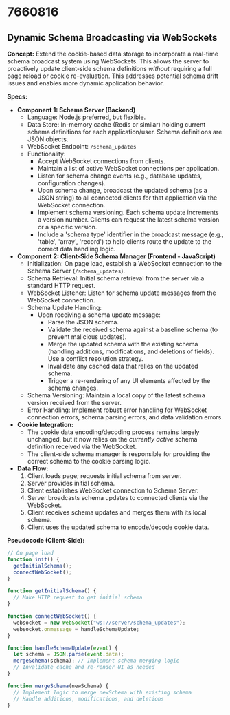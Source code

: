 # 7660816

## Dynamic Schema Broadcasting via WebSockets

**Concept:** Extend the cookie-based data storage to incorporate a real-time schema broadcast system using WebSockets. This allows the server to proactively update client-side schema definitions *without* requiring a full page reload or cookie re-evaluation.  This addresses potential schema drift issues and enables more dynamic application behavior.

**Specs:**

*   **Component 1: Schema Server (Backend)**
    *   Language: Node.js preferred, but flexible.
    *   Data Store:  In-memory cache (Redis or similar) holding current schema definitions for each application/user. Schema definitions are JSON objects.
    *   WebSocket Endpoint: `/schema_updates`
    *   Functionality:
        *   Accept WebSocket connections from clients.
        *   Maintain a list of active WebSocket connections per application.
        *   Listen for schema change events (e.g., database updates, configuration changes).
        *   Upon schema change, broadcast the updated schema (as a JSON string) to all connected clients for that application via the WebSocket connection.
        *   Implement schema versioning.  Each schema update increments a version number.  Clients can request the latest schema version or a specific version.
        *   Include a 'schema type' identifier in the broadcast message (e.g., 'table', 'array', 'record') to help clients route the update to the correct data handling logic.
*   **Component 2: Client-Side Schema Manager (Frontend - JavaScript)**
    *   Initialization: On page load, establish a WebSocket connection to the Schema Server (`/schema_updates`).
    *   Schema Retrieval:  Initial schema retrieval from the server via a standard HTTP request.
    *   WebSocket Listener:  Listen for schema update messages from the WebSocket connection.
    *   Schema Update Handling:
        *   Upon receiving a schema update message:
            *   Parse the JSON schema.
            *   Validate the received schema against a baseline schema (to prevent malicious updates).
            *   Merge the updated schema with the existing schema (handling additions, modifications, and deletions of fields). Use a conflict resolution strategy.
            *   Invalidate any cached data that relies on the updated schema.
            *   Trigger a re-rendering of any UI elements affected by the schema changes.
    *   Schema Versioning: Maintain a local copy of the latest schema version received from the server.
    *   Error Handling:  Implement robust error handling for WebSocket connection errors, schema parsing errors, and data validation errors.
*   **Cookie Integration:**
    *   The cookie data encoding/decoding process remains largely unchanged, but it now relies on the *currently active* schema definition received via the WebSocket.
    *   The client-side schema manager is responsible for providing the correct schema to the cookie parsing logic.
*   **Data Flow:**
    1.  Client loads page; requests initial schema from server.
    2.  Server provides initial schema.
    3.  Client establishes WebSocket connection to Schema Server.
    4.  Server broadcasts schema updates to connected clients via the WebSocket.
    5.  Client receives schema updates and merges them with its local schema.
    6.  Client uses the updated schema to encode/decode cookie data.

**Pseudocode (Client-Side):**

```javascript
// On page load
function init() {
  getInitialSchema();
  connectWebSocket();
}

function getInitialSchema() {
  // Make HTTP request to get initial schema
}

function connectWebSocket() {
  websocket = new WebSocket("ws://server/schema_updates");
  websocket.onmessage = handleSchemaUpdate;
}

function handleSchemaUpdate(event) {
  let schema = JSON.parse(event.data);
  mergeSchema(schema); // Implement schema merging logic
  // Invalidate cache and re-render UI as needed
}

function mergeSchema(newSchema) {
  // Implement logic to merge newSchema with existing schema
  // Handle additions, modifications, and deletions
}
```